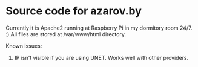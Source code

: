 # Source code for azarov.by

Currently it is Apache2 running at Raspberry Pi in  my dormitory room 24/7. :)
All files are stored at /var/www/html directory.

Known issues:
  1. IP isn't visible if you are using UNET. Works well with other providers.
